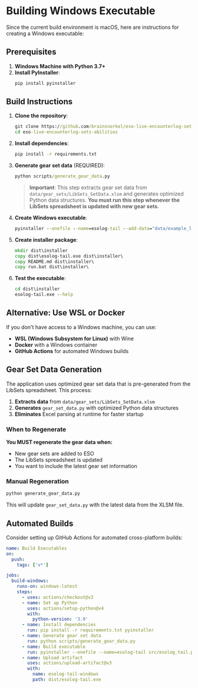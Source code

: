 # Building Windows Executable

Since the current build environment is macOS, here are instructions for creating a Windows executable:

## Prerequisites

1. **Windows Machine with Python 3.7+**
2. **Install PyInstaller**:
   ```cmd
   pip install pyinstaller
   ```

## Build Instructions

1. **Clone the repository**:
   ```cmd
   git clone https://github.com/brainsnorkel/eso-live-encounterlog-sets-abilities.git
   cd eso-live-encounterlog-sets-abilities
   ```

2. **Install dependencies**:
   ```cmd
   pip install -r requirements.txt
   ```

3. **Generate gear set data** (REQUIRED):
   ```cmd
   python scripts/generate_gear_data.py
   ```
   > **Important**: This step extracts gear set data from `data/gear_sets/LibSets_SetData.xlsm` and generates optimized Python data structures. **You must run this step whenever the LibSets spreadsheet is updated with new gear sets.**

4. **Create Windows executable**:
   ```cmd
   pyinstaller --onefile --name=esolog-tail --add-data="data/example_logs;data/example_logs" --icon=icon.ico src/esolog_tail.py
   ```

5. **Create installer package**:
   ```cmd
   mkdir dist\installer
   copy dist\esolog-tail.exe dist\installer\
   copy README.md dist\installer\
   copy run.bat dist\installer\
   ```

6. **Test the executable**:
   ```cmd
   cd dist\installer
   esolog-tail.exe --help
   ```

## Alternative: Use WSL or Docker

If you don't have access to a Windows machine, you can use:

- **WSL (Windows Subsystem for Linux)** with Wine
- **Docker** with a Windows container
- **GitHub Actions** for automated Windows builds

## Gear Set Data Generation

The application uses optimized gear set data that is pre-generated from the LibSets spreadsheet. This process:

1. **Extracts data** from `data/gear_sets/LibSets_SetData.xlsm`
2. **Generates** `gear_set_data.py` with optimized Python data structures
3. **Eliminates** Excel parsing at runtime for faster startup

### When to Regenerate

**You MUST regenerate the gear data when:**
- New gear sets are added to ESO
- The LibSets spreadsheet is updated
- You want to include the latest gear set information

### Manual Regeneration

```cmd
python generate_gear_data.py
```

This will update `gear_set_data.py` with the latest data from the XLSM file.

## Automated Builds

Consider setting up GitHub Actions for automated cross-platform builds:

```yaml
name: Build Executables
on:
  push:
    tags: ['v*']

jobs:
  build-windows:
    runs-on: windows-latest
    steps:
      - uses: actions/checkout@v3
      - name: Set up Python
        uses: actions/setup-python@v4
        with:
          python-version: '3.9'
      - name: Install dependencies
        run: pip install -r requirements.txt pyinstaller
      - name: Generate gear set data
        run: python scripts/generate_gear_data.py
      - name: Build executable
        run: pyinstaller --onefile --name=esolog-tail src/esolog_tail.py
      - name: Upload artifact
        uses: actions/upload-artifact@v3
        with:
          name: esolog-tail-windows
          path: dist/esolog-tail.exe
```
